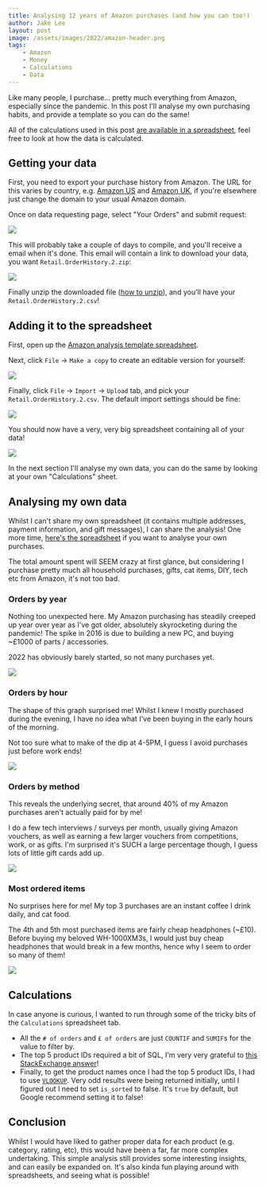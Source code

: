 ```yaml
---
title: Analysing 12 years of Amazon purchases (and how you can too!)
author: Jake Lee
layout: post
image: /assets/images/2022/amazon-header.png
tags:
    - Amazon
    - Money
    - Calculations
    - Data
---
```


Like many people, I purchase... pretty much everything from Amazon, especially since the pandemic. In this post I'll analyse my own purchasing habits, and provide a template so you can do the same!

All of the calculations used in this post [are available in a spreadsheet](https://docs.google.com/spreadsheets/d/11faLlOZjgjIRu5zCa9KMKONDCnDs1ZpzDy_mozxVjSg/edit), feel free to look at how the data is calculated.

## Getting your data

First, you need to export your purchase history from Amazon. The URL for this varies by country, e.g. [Amazon US](https://www.amazon.com/hz/privacy-central/data-requests/preview.html) and [Amazon UK](https://www.amazon.co.uk/hz/privacy-central/data-requests/preview.html), if you're elsewhere just change the domain to your usual Amazon domain.

Once on data requesting page, select "Your Orders" and submit request:

[![](/assets/images/2022/amazon-request-thumbnail.png)](/assets/images/2022/amazon-request.png)

This will probably take a couple of days to compile, and you'll receive a email when it's done. This email will contain a link to download your data, you want `Retail.OrderHistory.2.zip`:

[![](/assets/images/2022/amazon-download-thumbnail.png)](/assets/images/2022/amazon-download.png)

Finally unzip the downloaded file ([how to unzip](https://support.microsoft.com/en-us/windows/zip-and-unzip-files-f6dde0a7-0fec-8294-e1d3-703ed85e7ebc)), and you'll have your `Retail.OrderHistory.2.csv`! 

## Adding it to the spreadsheet

First, open up the [Amazon analysis template spreadsheet](https://docs.google.com/spreadsheets/d/11faLlOZjgjIRu5zCa9KMKONDCnDs1ZpzDy_mozxVjSg/edit). 

Next, click `File` -> `Make a copy` to create an editable version for yourself:

[![](/assets/images/2022/amazon-copy.png)](/assets/images/2022/amazon-copy.png)

Finally, click `File` -> `Import` -> `Upload` tab, and pick your `Retail.OrderHistory.2.csv`. The default import settings should be fine:

[![](/assets/images/2022/amazon-import.png)](/assets/images/2022/amazon-import.png)

You should now have a very, very big spreadsheet containing all of your data!

[![](/assets/images/2022/amazon-data-thumbnail.png)](/assets/images/2022/amazon-data.png)

In the next section I'll analyse my own data, you can do the same by looking at your own "Calculations" sheet.

## Analysing my own data

Whilst I can't share my own spreadsheet (it contains multiple addresses, payment information, and gift messages), I can share the analysis! One more time, [here's the spreadsheet](https://docs.google.com/spreadsheets/d/11faLlOZjgjIRu5zCa9KMKONDCnDs1ZpzDy_mozxVjSg/edit) if you want to analyse your own purchases.

The total amount spent will SEEM crazy at first glance, but considering I purchase pretty much all household purchases, gifts, cat items, DIY, tech etc from Amazon, it's not too bad.

### Orders by year

Nothing too unexpected here. My Amazon purchasing has steadily creeped up year over year as I've got older, absolutely skyrocketing during the pandemic! The spike in 2016 is due to building a new PC, and buying ~£1000 of parts / accessories.

2022 has obviously barely started, so not many purchases yet.

[![](/assets/images/2022/amazon-byyear.png)](/assets/images/2022/amazon-byyear.png)

### Orders by hour

The shape of this graph surprised me! Whilst I knew I mostly purchased during the evening, I have no idea what I've been buying in the early hours of the morning. 

Not too sure what to make of the dip at 4-5PM, I guess I avoid purchases just before work ends!

[![](/assets/images/2022/amazon-byhour.png)](/assets/images/2022/amazon-byhour.png)

### Orders by method

This reveals the underlying secret, that around 40% of my Amazon purchases aren't actually paid for by me!

I do a few tech interviews / surveys per month, usually giving Amazon vouchers, as well as earning a few larger vouchers from competitions, work, or as gifts. I'm surprised it's SUCH a large percentage though, I guess lots of little gift cards add up.

[![](/assets/images/2022/amazon-method.png)](/assets/images/2022/amazon-method.png)

### Most ordered items

No surprises here for me! My top 3 purchases are an instant coffee I drink daily, and cat food. 

The 4th and 5th most purchased items are fairly cheap headphones (~£10). Before buying my beloved WH-1000XM3s, I would just buy cheap headphones that would break in a few months, hence why I seem to order so many of them! 

[![](/assets/images/2022/amazon-mostordered.png)](/assets/images/2022/amazon-mostordered.png)

## Calculations

In case anyone is curious, I wanted to run through some of the tricky bits of the `Calculations` spreadsheet tab.

* All the `# of orders` and `£ of orders` are just `COUNTIF` and `SUMIF`s for the value to filter by.
* The top 5 product IDs required a bit of SQL, I'm very very grateful to [this StackExchange answer](https://webapps.stackexchange.com/a/127705/140439)!
* Finally, to get the product names once I had the top 5 product IDs, I had to use [`VLOOKUP`](https://support.google.com/docs/answer/3093318?hl=en-GB). Very odd results were being returned initially, until I figured out I need to set `is_sorted` to false. It's `true` by default, but Google recommend setting it to false! 

## Conclusion

Whilst I would have liked to gather proper data for each product (e.g. category, rating, etc), this would have been a far, far more complex undertaking. This simple analysis still provides some interesting insights, and can easily be expanded on. It's also kinda fun playing around with spreadsheets, and seeing what is possible!
